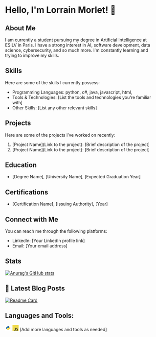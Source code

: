 # Hello, I'm Lorrain Morlet! 👋

## About Me
I am currently a student pursuing my degree in Artificial Intelligence at ESILV in Paris. I have a strong interest in AI, software development, data science, cybersecurity, and so much more. I'm constantly learning and trying to improve my skills. 

## Skills
Here are some of the skills I currently possess:
- Programming Languages: python, c#, java, javascript, html, 
- Tools & Technologies: [List the tools and technologies you're familiar with]
- Other Skills: [List any other relevant skills]

## Projects
Here are some of the projects I've worked on recently:
1. [Project Name](Link to the project): [Brief description of the project]
2. [Project Name](Link to the project): [Brief description of the project]

## Education
- [Degree Name], [University Name], [Expected Graduation Year]

## Certifications
- [Certification Name], [Issuing Authority], [Year]

## Connect with Me
You can reach me through the following platforms:
- LinkedIn: [Your LinkedIn profile link]
- Email: [Your email address]

## Stats
[![Anurag's GitHub stats](https://github-readme-stats.vercel.app/api?username=yourusername&show_icons=true&theme=radical)](https://github.com/anuraghazra/github-readme-stats)

## 📝 Latest Blog Posts
[![Readme Card](https://github-readme-stats.vercel.app/api/pin/?username=anuraghazra&repo=github-readme-stats)](https://github.com/anuraghazra/github-readme-stats)

## Languages and Tools:
<code><img height="20" src="https://raw.githubusercontent.com/github/explore/80688e429a7d4ef2fca1e82350fe8e3517d3494d/topics/python/python.png"></code>
<code><img height="20" src="https://raw.githubusercontent.com/github/explore/80688e429a7d4ef2fca1e82350fe8e3517d3494d/topics/javascript/javascript.png"></code>
[Add more languages and tools as needed]

